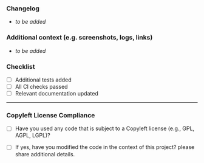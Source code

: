### Changelog
<!-- Provide a clear and concise description of the changes in this PR in bullet points -->
- _to be added_

### Additional context (e.g. screenshots, logs, links)
<!-- Provide a clear additional context, dependencies & links in bullet points -->
<!-- links could be jira, slack, docs, etc. -->
- _to be added_


### Checklist
<!-- Mark [x] the appropriate option, helps the reviewer to verify the changes -->
- [ ] Additional tests added
- [ ] All CI checks passed
- [ ] Relevant documentation updated

<!-- for any cautionary notes, use https://github.com/orgs/community/discussions/16925 -->


---

### Copyleft License Compliance

- [ ] Have you used any code that is subject to a Copyleft license (e.g., GPL, AGPL, LGPL)?
- [ ] If yes, have you modified the code in the context of this project? please share additional details.


<!-- for any questions, reach out to #pod-app-framework or apps@atlan.com -->